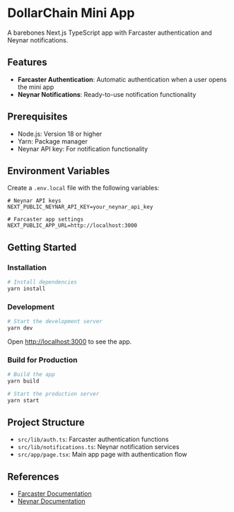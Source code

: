 # DollarChain Mini App

A barebones Next.js TypeScript app with Farcaster authentication and Neynar notifications.

## Features

- **Farcaster Authentication**: Automatic authentication when a user opens the mini app
- **Neynar Notifications**: Ready-to-use notification functionality

## Prerequisites

- Node.js: Version 18 or higher
- Yarn: Package manager
- Neynar API key: For notification functionality

## Environment Variables

Create a `.env.local` file with the following variables:

```
# Neynar API keys
NEXT_PUBLIC_NEYNAR_API_KEY=your_neynar_api_key

# Farcaster app settings
NEXT_PUBLIC_APP_URL=http://localhost:3000
```

## Getting Started

### Installation

```bash
# Install dependencies
yarn install
```

### Development

```bash
# Start the development server
yarn dev
```

Open [http://localhost:3000](http://localhost:3000) to see the app.

### Build for Production

```bash
# Build the app
yarn build

# Start the production server
yarn start
```

## Project Structure

- `src/lib/auth.ts`: Farcaster authentication functions
- `src/lib/notifications.ts`: Neynar notification services
- `src/app/page.tsx`: Main app page with authentication flow

## References

- [Farcaster Documentation](https://docs.farcaster.xyz/frames)
- [Neynar Documentation](https://docs.neynar.com/)
